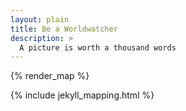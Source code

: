 ```yaml
---
layout: plain
title: Be a Worldwatcher
description: >
  A picture is worth a thousand words
---
```


{% render_map %}

{% include jekyll_mapping.html %}
